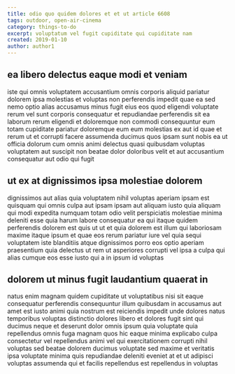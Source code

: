 ```yaml
---
title: odio quo quidem dolores et et ut article 6608
tags: outdoor, open-air-cinema
category: things-to-do
excerpt: voluptatum vel fugit cupiditate qui cupiditate nam
created: 2019-01-10
author: author1
---
```


## ea libero delectus eaque modi et veniam

iste qui omnis voluptatem accusantium omnis corporis aliquid pariatur dolorem ipsa molestias et voluptas non perferendis impedit quae ea sed nemo optio alias accusamus minus fugit eius eos quod eligendi voluptate rerum vel sunt corporis consequatur et repudiandae perferendis sit ea laborum rerum eligendi et doloremque non commodi consequuntur eum totam cupiditate pariatur doloremque eum eum molestias ex aut id quae et rerum ut et corrupti facere assumenda ducimus quos ipsam sunt nobis ea ut officia dolorum cum omnis animi delectus quasi quibusdam voluptas voluptatem aut suscipit non beatae dolor doloribus velit et aut accusantium consequatur aut odio qui fugit

## ut ex at dignissimos ipsa molestiae dolorem

dignissimos aut alias quia voluptatem nihil voluptas aperiam ipsam est quisquam qui omnis culpa aut ipsam ipsam aut aliquam iusto quia aliquam qui modi expedita numquam totam odio velit perspiciatis molestiae minima deleniti esse quia harum labore consequatur ea qui itaque quidem perferendis dolorem est quis ut ut et quia dolorem est illum qui laboriosam maxime itaque ipsum et quae eos rerum pariatur iure vel quia sequi voluptatem iste blanditiis atque dignissimos porro eos optio aperiam praesentium quia delectus ut rem ut asperiores corrupti vel ipsa a culpa qui alias cumque eos esse iusto qui a in ipsum id voluptas

## dolorem ut minus fugit laudantium quaerat in

natus enim magnam quidem cupiditate ut voluptatibus nisi sit eaque consequatur perferendis consequuntur illum quibusdam in accusamus aut amet est iusto animi quia nostrum est reiciendis impedit unde dolores natus temporibus voluptas distinctio dolores libero et dolores fugit sint qui ducimus neque et deserunt dolor omnis ipsum quia voluptate quia repellendus omnis fuga magnam quos hic eaque minima explicabo culpa consectetur vel repellendus animi vel qui exercitationem corrupti nihil voluptas sed beatae dolorem ducimus voluptate sed maxime et veritatis ipsa voluptate minima quis repudiandae deleniti eveniet at et ut adipisci voluptas assumenda qui et facilis repellendus est repellendus in voluptas
